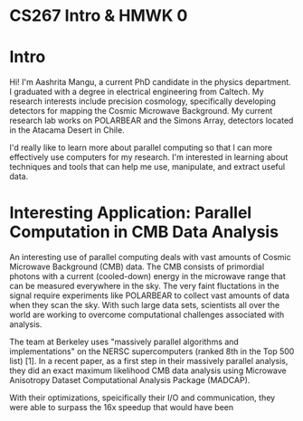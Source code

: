 # CS267 Intro & HMWK 0

# Intro

Hi! I'm Aashrita Mangu, a current PhD candidate in the physics department. I graduated with a degree in electrical engineering from Caltech. My research interests include precision cosmology, specifically developing detectors for mapping the Cosmic Microwave Background. My current research lab works on POLARBEAR and the Simons Array, detectors located in the Atacama Desert in Chile.

I'd really like to learn more about parallel computing so that I can more effectively use computers for my research. I'm interested in learning about techniques and tools that can help me use, manipulate, and extract useful data.

# Interesting Application: Parallel Computation in CMB Data Analysis

An interesting use of parallel computing deals with vast amounts of Cosmic Microwave Background (CMB) data. The CMB consists of primordial photons with a current (cooled-down) energy in the microwave range that can be measured everywhere in the sky. The very faint fluctations in the signal require experiments like POLARBEAR to collect vast amounts of data when they scan the sky. With such large data sets, scientists all over the world are working to overcome computational challenges associated with analysis.

The team at Berkeley uses "massively parallel algorithms and implementations" on the NERSC supercomputers (ranked 8th in the Top 500 list) [1]. In a recent paper, as a first step in their massively parallel analysis, they did an exact maximum likelihood CMB data analysis using Microwave Anisotropy Dataset Computational Analysis Package (MADCAP).

With their optimizations, speicifically their I/O and communication, they were able to surpass the 16x speedup that would have been 
